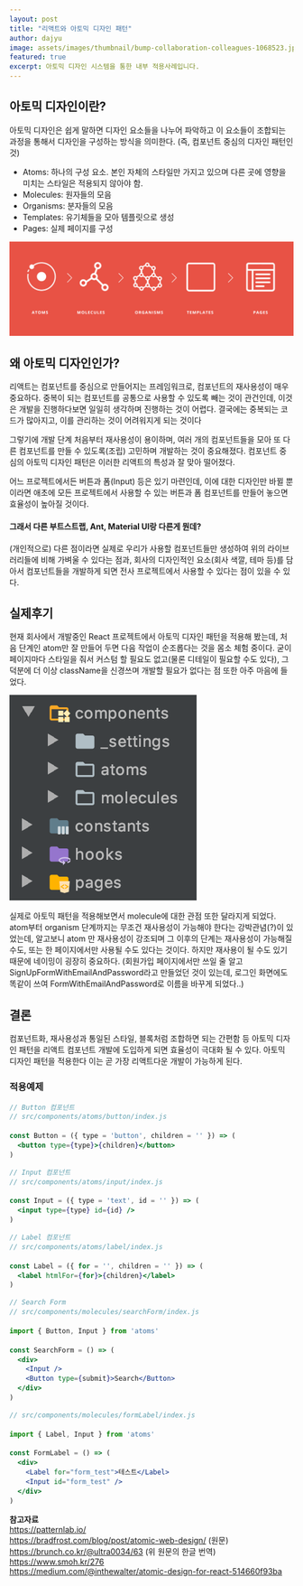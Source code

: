 ```yaml
---
layout: post
title: "리액트와 아토믹 디자인 패턴"
author: dajyu
image: assets/images/thumbnail/bump-collaboration-colleagues-1068523.jpg
featured: true
excerpt: 아토믹 디자인 시스템을 통한 내부 적용사례입니다.
---
```


## 아토믹 디자인이란?
아토믹 디자인은 쉽게 말하면 디자인 요소들을 나누어 파악하고 이 요소들이 조합되는 과정을 통해서 디자인을 구성하는 방식을 의미한다. (즉, 컴포넌트 중심의 디자인 패턴인 것)

- Atoms: 하나의 구성 요소. 본인 자체의 스타일만 가지고 있으며 다른 곳에 영향을 미치는 스타일은 적용되지 않아야 함.
- Molecules: 원자들의 모음
- Organisms: 분자들의 모음
- Templates: 유기체들을 모아 템플릿으로 생성
- Pages: 실제 페이지를 구성

<img src="../assets/images/atomic-design/1.png">  
 

## 왜 아토믹 디자인인가?

리액트는 컴포넌트를 중심으로 만들어지는 프레임워크로, 컴포넌트의 재사용성이 매우 중요하다. 중복이 되는 컴포넌트를 공통으로 사용할 수 있도록 빼는 것이 관건인데, 이것은 개발을 진행하다보면 일일히 생각하며 진행하는 것이 어렵다. 결국에는 중복되는 코드가 많아지고, 이를 관리하는 것이 어려워지게 되는 것이다

그렇기에 개발 단계 처음부터 재사용성이 용이하며, 여러 개의 컴포넌트들을 모아 또 다른 컴포넌트를 만들 수 있도록(조립) 고민하며 개발하는 것이 중요해졌다. 컴포넌트 중심의 아토믹 디자인 패턴은 이러한 리액트의 특성과 잘 맞아 떨어졌다.

어느 프로젝트에서든 버튼과 폼(Input) 등은 있기 마련인데, 이에 대한 디자인만 바뀔 뿐이라면 애초에 모든 프로젝트에서 사용할 수 있는 버튼과 폼 컴포넌트를 만들어 놓으면 효율성이 높아질 것이다.

#### 그래서 다른 부트스트랩, Ant, Material UI랑 다른게 뭔데?
(개인적으로) 다른 점이라면 실제로 우리가 사용할 컴포넌트들만 생성하여 위의 라이브러리들에 비해 가벼울 수 있다는 점과, 회사의 디자인적인 요소(회사 색깔, 테마 등)를 담아서 컴포넌트들을 개발하게 되면 전사 프로젝트에서 사용할 수 있다는 점이 있을 수 있다.

## 실제후기 
현재 회사에서 개발중인 React 프로젝트에서 아토믹 디자인 패턴을 적용해 봤는데, 처음 단계인 atom만 잘 만들어 두면 다음 작업이 순조롭다는 것을 몸소 체험 중이다. 굳이 페이지마다 스타일을 줘서 커스텀 할 필요도 없고(물론 디테일이 필요할 수도 있다), 그 덕분에 더 이상 className을 신경쓰며 개발할 필요가 없다는 점 또한 아주 마음에 들었다.  

<img src="../assets/images/atomic-design/2.png">  


실제로 아토믹 패턴을 적용해보면서 molecule에 대한 관점 또한 달라지게 되었다. atom부터 organism 단계까지는 무조건 재사용성이 가능해야 한다는 강박관념(?)이 있었는데, 알고보니 atom 만 재사용성이 강조되며 그 이후의 단계는 재사용성이 가능해질 수도, 또는 한 페이지에서만 사용될 수도 있다는 것이다. 하지만 재사용이 될 수도 있기 때문에 네이밍이 굉장히 중요하다. (회원가입 페이지에서만 쓰일 줄 알고 SignUpFormWithEmailAndPassword라고 만들었던 것이 있는데, 로그인 화면에도 똑같이 쓰여 FormWithEmailAndPassword로 이름을 바꾸게 되었다..)


## 결론 
컴포넌트화, 재사용성과 통일된 스타일, 블록처럼 조합하면 되는 간편함 등 아토믹 디자인 패턴을 리액트 컴포넌트 개발에 도입하게 되면 효율성이 극대화 될 수 있다. 아토믹 디자인 패턴을 적용한다 이는 곧 가장 리액트다운 개발이 가능하게 된다.


### 적용예제
  
```jsx
// Button 컴포넌트
// src/components/atoms/button/index.js

const Button = ({ type = 'button', children = '' }) => (
  <button type={type}>{children}</button>
)
```
  
```jsx
// Input 컴포넌트
// src/components/atoms/input/index.js

const Input = ({ type = 'text', id = '' }) => (
  <input type={type} id={id} />
)
```
  
```jsx
// Label 컴포넌트
// src/components/atoms/label/index.js

const Label = ({ for = '', children = '' }) => (
  <label htmlFor={for}>{children}</label>
)
```
  
```jsx
// Search Form
// src/components/molecules/searchForm/index.js

import { Button, Input } from 'atoms'

const SearchForm = () => (
  <div>
    <Input />
    <Button type={submit}>Search</Button>
  </div>
)
```
  
```jsx
// src/components/molecules/formLabel/index.js

import { Label, Input } from 'atoms'

const FormLabel = () => (
  <div>
    <Label for="form_test">테스트</Label>
    <Input id="form_test" />
  </div>
)
```


**참고자료**  
https://patternlab.io/  
https://bradfrost.com/blog/post/atomic-web-design/ (원문)  
https://brunch.co.kr/@ultra0034/63 (위 원문의 한글 번역)  
https://www.smoh.kr/276  
https://medium.com/@inthewalter/atomic-design-for-react-514660f93ba  
